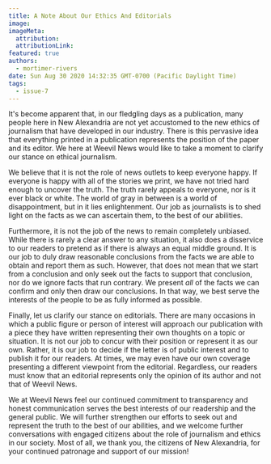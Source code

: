 ```yaml
---
title: A Note About Our Ethics And Editorials
image:
imageMeta:
  attribution:
  attributionLink:
featured: true
authors: 
  - mortimer-rivers
date: Sun Aug 30 2020 14:32:35 GMT-0700 (Pacific Daylight Time)
tags:
  - issue-7
---
```


It's become apparent that, in our fledgling days as a publication, many people here in New Alexandria 
are not yet accustomed to the new ethics of journalism that have developed in our industry. There is 
this pervasive idea that everything printed in a publication represents the position of the paper and 
its editor. We here at Weevil News would like to take a moment to clarify our stance on ethical 
journalism.

We believe that it is not the role of news outlets to keep everyone happy. If everyone is happy with 
all of the stories we print, we have not tried hard enough to uncover the truth. The truth rarely 
appeals to everyone, nor is it ever black or white. The world of gray in between is a world of 
disappointment, but in it lies enlightenment. Our job as journalists is to shed light on the facts as 
we can ascertain them, to the best of our abilities.

Furthermore, it is not the job of the news to remain completely unbiased. While there is rarely a 
clear answer to any situation, it also does a disservice to our readers to pretend as if there is 
always an equal middle ground. It is our job to duly draw reasonable conclusions from the facts we 
are able to obtain and report them as such. However, that does not mean that we start from a 
conclusion and only seek out the facts to support that conclusion, nor do we ignore facts that run 
contrary. We present *all* of the facts we can confirm and only then draw our conclusions. In that 
way, we best serve the interests of the people to be as fully informed as possible.

Finally, let us clarify our stance on editorials. There are many occasions in which a public figure 
or person of interest will approach our publication with a piece they have written representing 
their own thoughts on a topic or situation. It is not our job to concur with their position or 
represent it as our own. Rather, it is our job to decide if the letter is of public interest and to 
publish it for our readers. At times, we may even have our own coverage presenting a different 
viewpoint from the editorial. Regardless, our readers must know that an editorial represents only 
the opinion of its author and not that of Weevil News.

We at Weevil News feel our continued commitment to transparency and honest communication serves the 
best interests of our readership and the general public. We will further strengthen our efforts to 
seek out and represent the truth to the best of our abilities, and we welcome further conversations 
with engaged citizens about the role of journalism and ethics in our society. Most of all, we thank 
you, the citizens of New Alexandria, for your continued patronage and support of our mission!
